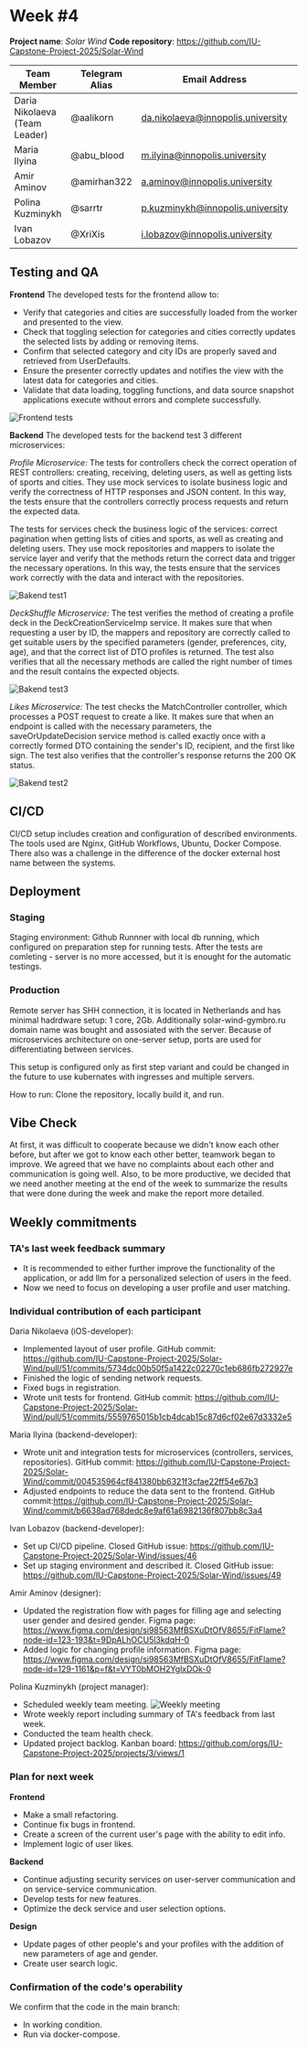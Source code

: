 # Week #4

**Project name**: *Solar Wind* 
**Code repository**: https://github.com/IU-Capstone-Project-2025/Solar-Wind

| Team Member                             | Telegram Alias   | Email Address   | Team Role                                          |
|-----------------------------------------|------------------|-----------------|---------------------------------------------|
| Daria Nikolaeva  (Team Leader)     | @aalikorn | da.nikolaeva@innopolis.university | iOS-developer | 
| Maria Ilyina         | @abu_blood | m.ilyina@innopolis.university | backend-developer | 
| Amir Aminov            | @amirhan322 | a.aminov@innopolis.university | designer | 
| Polina Kuzminykh            | @sarrtr | p.kuzminykh@innopolis.university | project manager | 
| Ivan Lobazov            | @XriXis | i.lobazov@innopolis.university | backend-developer |

## Testing and QA

**Frontend**
The developed tests for the frontend allow to:

- Verify that categories and cities are successfully loaded from the worker and presented to the view.
- Check that toggling selection for categories and cities correctly updates the selected lists by adding or removing items.
- Confirm that selected category and city IDs are properly saved and retrieved from UserDefaults.
- Ensure the presenter correctly updates and notifies the view with the latest data for categories and cities.
- Validate that data loading, toggling functions, and data source snapshot applications execute without errors and complete successfully.

 ![Frontend tests](https://github.com/IU-Capstone-Project-2025/Solar-Wind/blob/main/content/images/frontend_tests.jpg?raw=true)

**Backend**
The developed tests for the backend test 3 different microservices:

*Profile Microservice:*
The tests for controllers check the correct operation of REST controllers: creating, receiving, deleting users, as well as getting lists of sports and cities. They use mock services to isolate business logic and verify the correctness of HTTP responses and JSON content. In this way, the tests ensure that the controllers correctly process requests and return the expected data.

The tests for services check the business logic of the services: correct pagination when getting lists of cities and sports, as well as creating and deleting users. They use mock repositories and mappers to isolate the service layer and verify that the methods return the correct data and trigger the necessary operations. In this way, the tests ensure that the services work correctly with the data and interact with the repositories.

![Bakend test1](https://github.com/IU-Capstone-Project-2025/Solar-Wind/blob/main/content/images/backend_test1.jpg?raw=true)

*DeckShuffle Microservice:*
The test verifies the method of creating a profile deck in the DeckCreationServiceImp service. It makes sure that when requesting a user by ID, the mappers and repository are correctly called to get suitable users by the specified parameters (gender, preferences, city, age), and that the correct list of DTO profiles is returned. The test also verifies that all the necessary methods are called the right number of times and the result contains the expected objects.

![Bakend test3](https://github.com/IU-Capstone-Project-2025/Solar-Wind/blob/main/content/images/backend_test3.jpg?raw=true)

*Likes Microservice:*
The test checks the MatchController controller, which processes a POST request to create a like. It makes sure that when an endpoint is called with the necessary parameters, the saveOrUpdateDecision service method is called exactly once with a correctly formed DTO containing the sender's ID, recipient, and the first like sign. The test also verifies that the controller's response returns the 200 OK status.

![Bakend test2](https://github.com/IU-Capstone-Project-2025/Solar-Wind/blob/main/content/images/backend_test2.jpg?raw=true)

## CI/CD
CI/CD setup includes creation and configuration of described environments. The tools used are Nginx, GitHub Workflows, Ubuntu, Docker Compose. There also was a challenge in the difference of the docker external host name between the systems.

## Deployment
### Staging

Staging environment:
Github Runnner with local db running, which configured on preparation step for running tests. After the tests are comleting - server is no more accessed, but it is enought for the automatic testings.

### Production

Remote server has SHH connection, it is located in Netherlands and has minimal hadrdware setup: 1 core, 2Gb. Additionally solar-wind-gymbro.ru domain name was bought and assosiated with the server. Because of microservices architecture on one-server setup, ports are used for differentiating between services.

This setup is configured only as first step variant and could be changed in the future to use kubernates with ingresses and multiple servers.

How to run:
Clone the repository, locally build it, and run.

## Vibe Check

At first, it was difficult to cooperate because we didn't know each other before, but after we got to know each other better, teamwork began to improve.  We agreed that we have no complaints about each other and communication is going well. Also, to be more productive, we decided that we need another meeting at the end of the week to summarize the results that were done during the week and make the report more detailed.

## Weekly commitments

### TA's last week feedback summary 
- It is recommended to either further improve the functionality of the application, or add llm for a personalized selection of users in the feed.
- Now we need to focus on developing a user profile and user matching.

### Individual contribution of each participant

Daria Nikolaeva (iOS-developer):

- Implemented layout of user profile.
GitHub commit: https://github.com/IU-Capstone-Project-2025/Solar-Wind/pull/51/commits/5734dc00b50f5a1422c02270c1eb686fb272927e
- Finished the logic of sending network requests.
- Fixed bugs in registration.
- Wrote unit tests for frontend.
GitHub commit: https://github.com/IU-Capstone-Project-2025/Solar-Wind/pull/51/commits/5559765015b1cb4dcab15c87d6cf02e67d3332e5

Maria Ilyina (backend-developer):

- Wrote unit and integration tests for microservices (controllers, services, repositories).
GitHub commit: https://github.com/IU-Capstone-Project-2025/Solar-Wind/commit/004535964cf841380bb6321f3cfae22ff54e67b3
- Adjusted endpoints to reduce the data sent to the frontend.
GitHub commit:https://github.com/IU-Capstone-Project-2025/Solar-Wind/commit/b6638ad768dedc8e9af61a6982136f807bb8c3a4

Ivan Lobazov (backend-developer):

- Set up CI/CD pipeline.
Closed GitHub issue: https://github.com/IU-Capstone-Project-2025/Solar-Wind/issues/46
- Set up staging environment and described it.
Closed GitHub issue: https://github.com/IU-Capstone-Project-2025/Solar-Wind/issues/49

Amir Aminov (designer):

- Updated the registration flow with pages for filling age and selecting user gender and desired gender.
Figma page: https://www.figma.com/design/si98563MfBSXuDtOfV8655/FitFlame?node-id=123-193&t=9DpALhOCU5l3kdqH-0
- Added logic for changing profile information.
Figma page: https://www.figma.com/design/si98563MfBSXuDtOfV8655/FitFlame?node-id=129-1161&p=f&t=VYT0bMOH2YglxDOk-0

Polina Kuzminykh (project manager):
 
 - Scheduled weekly team meeting. 
 ![Weekly meeting](https://github.com/IU-Capstone-Project-2025/Solar-Wind/blob/main/content/images/week4_meeting.png?raw=true)
 - Wrote weekly report including summary of TA's feedback from last week.
 - Conducted the team health check.
 - Updated project backlog.
    Kanban board: https://github.com/orgs/IU-Capstone-Project-2025/projects/3/views/1

### Plan for next week

**Frontend**
- Make a small  refactoring.
- Continue fix bugs in frontend.
- Create a screen of the current user's page with the ability to edit info.
- Implement logic of user likes.

**Backend**
- Continue adjusting security services on user-server communication and on service-service communication.
- Develop tests for new features.
- Optimize the deck service and user selection options.

**Design**
- Update pages of other people's and your profiles with the addition of new parameters of age and gender.
- Create user search logic.

### Confirmation of the code's operability

We confirm that the code in the main branch:
-  In working condition.
-  Run via docker-compose.